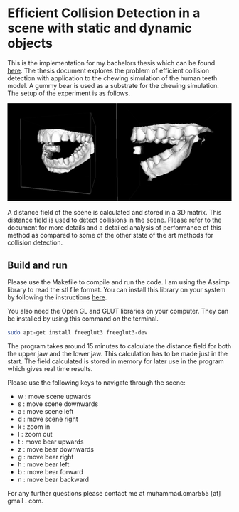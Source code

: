 # Efficient Collision Detection in a scene with static and dynamic objects

This is the implementation for my bachelors thesis which can be found [here](http://www.openthesis.org/document/view/601881_0.pdf). The thesis document explores the problem of efficient collision detection with application to the chewing simulation of the human teeth model. A gummy bear is used as a substrate for the chewing simulation. The setup of the experiment is as follows.

![](https://github.com/musaeed/Distance-field/raw/master/screenshots/scene_config.jpg)

A distance field of the scene is calculated and stored in a 3D matrix. This distance field is used to detect collisions in the scene. Please refer to the document for more details and a detailed analysis of performance of this method as compared to some of the other state of the art methods for collision detection.

## Build and run

Please use the Makefile to compile and run the code. I am using the Assimp library to read the stl file format. You can install this library on your system by following the instructions [here](http://assimp.sourceforge.net/).

You also need the Open GL and GLUT libraries on your computer. They can be installed by using this command on the terminal.

```bash
sudo apt-get install freeglut3 freeglut3-dev
```
The program takes around 15 minutes to calculate the distance field for both the upper jaw and the lower jaw. This calculation has to be made just in the start. The field calculated is stored in memory for later use in the program which gives real time results.

Please use the following keys to navigate through the scene:


* w : move scene upwards
* s : move scene downwards
* a : move scene left
* d : move scene right
* k : zoom in
* l : zoom out
* t : move bear upwards
* z : move bear downwards
* g : move bear right
* h : move bear left
* b : move bear forward
* n : move bear backward


For any further questions please contact me at muhammad.omar555 [at] gmail . com.